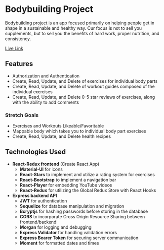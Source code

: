 # Bodybuilding Project
Bodybuilding project is an app focused primarily on helping people get in shape in a sustainable and healthy way.  Our focus is not to sell you supplements, but to sell you the benefits of hard work, proper nutrition, and consistency.

[Live Link](http://aa-build-a-body.herokuapp.com/)

## Features

 - Authorization and Authentication
 - Create, Read, Update, and Delete of exercises for individual body parts
 - Create, Read, Update, and Delete of workout guides composed of the individual exercises
 - Create, Read, Update, and Delete 0-5 star reviews of exercises, along with the ability to add comments

### Stretch Goals

  - Exercises and Workouts Likeable/Favoritable
  - Mappable body which takes you to individual body part exercises
  - Create, Read, Update, and Delete health recipes

## Technologies Used

 - **React-Redux frontend** (Create React App)
	 - **Material-UI** for icons
	 - **React-Stars** to implement and utilize a rating system for exercises
	 - **React-Bootstrap** to implement a navigation bar
	 - **React-Player** for embedding YouTube videos
	 - **React-Redux** for utilizing the Global Redux Store with React Hooks
 - **Express backend API**
	 - **JWT** for authentication
	 - **Sequelize** for database manipulation and migration
	 - **Bcryptjs** for hashing passwords before storing in the database
	 - **CORS** to incorporate Cross Origin Resource Sharing between frontend/backend
	 - **Morgan** for logging and debugging
	 - **Express Validator** for handling validation errors
	 - **Express Bearer Token** for securing server communication
	 - **Moment** for formatted dates and times
